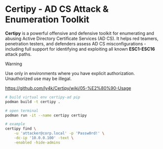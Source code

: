 # Certipy - AD CS Attack & Enumeration Toolkit

**Certipy** is a powerful offensive and defensive toolkit for enumerating and abusing Active Directory Certificate Services (AD CS). It helps red teamers, penetration testers, and defenders assess AD CS misconfigurations - including full support for identifying and exploiting all known **ESC1-ESC16** attack paths.

> [!WARNING]
> Use only in environments where you have explicit authorization. Unauthorized use may be illegal.

https://github.com/ly4k/Certipy/wiki/05-%E2%80%90-Usage

```sh
# build virtual env certipy-ad pip
podman build -t certipy .

# open terminal
podman run -it --name certipy certipy

# example
certipy find \
    -u 'attacker@corp.local' -p 'Passw0rd!' \
    -dc-ip '10.0.0.100' -text \
    -enabled -hide-admins
```